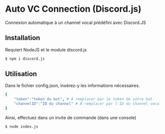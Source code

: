 # Auto VC Connection (Discord.js)

Connexion automatique à un channel vocal prédéfini avec Discord.JS 

## Installation

Requiert NodeJS et le module discord.js
```bash
$ npm i discord.js
```

## Utilisation

Dans le fichier config.json, insérez-y les informations nécessaires.
```yaml
{
    "token":"token du bot", # À remplacer par le token de votre bot.
    "channelID":"ID du channel" # À remplacer par l'ID du channel vocal.
}
```
Ainsi, effectuez dans un invite de commande (dans une console)
```bash
$ node index.js
```

